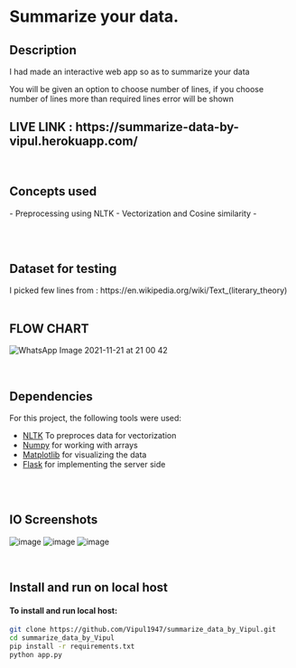 <h1> Summarize your data. </h1>
 
<h2> Description</h2>

I had made an interactive web app so as to summarize your data

You will be given an option to choose number of lines, if you choose number of lines more than required lines error will be shown
<br>
<h2> LIVE LINK : https://summarize-data-by-vipul.herokuapp.com/ </h2>
<br>
 <h2>Concepts used</h2>
- Preprocessing using NLTK
- Vectorization and Cosine similarity
- 

<br><br>
<h2> Dataset for testing </h2>
I picked few lines from : https://en.wikipedia.org/wiki/Text_(literary_theory)
<br>
<br>
<h2> FLOW CHART </h2>

![WhatsApp Image 2021-11-21 at 21 00 42](https://user-images.githubusercontent.com/56962974/142768296-a63ef3e1-fbc5-4f9e-ae6a-ad1b514ab4a9.jpeg)


<br>
<h2> Dependencies</h2>

For this project, the following tools were used:
- [NLTK](https://www.nltk.org/) To preproces data for vectorization
- [Numpy](https://numpy.org/) for working with arrays
- [Matplotlib](https://matplotlib.org/) for visualizing the data
- [Flask](https://flask.palletsprojects.com/en/1.1.x/) for implementing the server side

<br><br>
<h2>IO Screenshots</h2>

![image](https://user-images.githubusercontent.com/56962974/142768305-4af96d7d-ce32-4c15-9c98-848cf1b4c182.png)
![image](https://user-images.githubusercontent.com/56962974/142768338-5eea948b-6a70-48ac-97dd-cd403e8899bc.png)
![image](https://user-images.githubusercontent.com/56962974/142768374-b5eb346f-b136-47e1-bb14-0ec39a0fabbc.png)


<br>

<h2> Install and run on local host</h2>

<h4>To install and run local host:</h4>

```bash
git clone https://github.com/Vipul1947/summarize_data_by_Vipul.git
cd summarize_data_by_Vipul
pip install -r requirements.txt
python app.py
```
